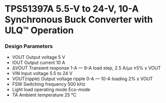 # TPS51397A 5.5-V to 24-V, 10-A Synchronous Buck Converter with ULQ™ Operation
### Design Parameters


- VOUT Output voltage 5 V
- IOUT Output current 10 A
- ΔVOUT Transient response 1-A — 9-A load step, 2.5 A/μs ±5% x VOUT
- VIN Input voltage 5.5 to 24 V
- VOUT(ripple) Output voltage ripple 0-A — 10-A loading 2% x VOUT
- FSW Switching frequency 500 kHz
- Light load operating mode Eco-mode
- TA Ambient temperature 25 °C
